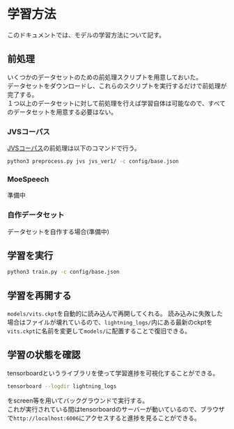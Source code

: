# 学習方法
このドキュメントでは、モデルの学習方法について記す。

## 前処理
いくつかのデータセットのための前処理スクリプトを用意しておいた。  
データセットをダウンロードし、これらのスクリプトを実行するだけで前処理が完了する。  
１つ以上のデータセットに対して前処理を行えば学習自体は可能なので、すべてのデータセットを用意する必要はない。  

### JVSコーパス
[JVSコーパス](https://sites.google.com/site/shinnosuketakamichi/research-topics/jvs_corpus)の前処理は以下のコマンドで行う。
```sh
python3 preprocess.py jvs jvs_ver1/ -c config/base.json 
```

### MoeSpeech
準備中

### 自作データセット
データセットを自作する場合(準備中)

## 学習を実行
```sh
python3 train.py -c config/base.json
```

## 学習を再開する
`models/vits.ckpt`を自動的に読み込んで再開してくれる。
読み込みに失敗した場合はファイルが壊れているので、`lightning_logs/`内にある最新のckptを`vits.ckpt`に名前を変更して`models/`に配置することで復旧できる。

## 学習の状態を確認
tensorboardというライブラリを使って学習進捗を可視化することができる。
```sh
tensorboard --logdir lightning_logs
```
をscreen等を用いてバックグラウンドで実行する。  
これが実行されている間はtensorboardのサーバーが動いているので、ブラウザで`http://localhost:6006`にアクセスすると進捗を見ることができる。